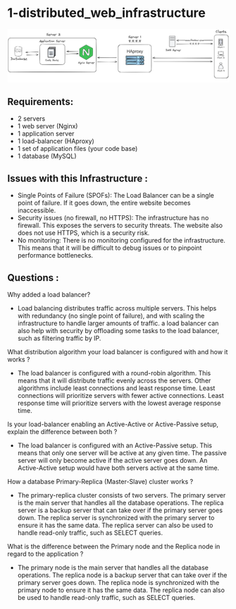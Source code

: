 # 1-distributed_web_infrastructure

![](./1-distributed_web_infrastructure.png)

## Requirements:
- 2 servers
- 1 web server (Nginx)
- 1 application server
- 1 load-balancer (HAproxy)
- 1 set of application files (your code base)
- 1 database (MySQL)

## Issues with this Infrastructure :
- Single Points of Failure (SPOFs):
    The Load Balancer can be a single point of failure.
    If it goes down, the entire website becomes inaccessible.
- Security issues (no firewall, no HTTPS):
    The infrastructure has no firewall.
    This exposes the servers to security threats.
    The website also does not use HTTPS, which is a security risk.
- No monitoring:
    There is no monitoring configured for the infrastructure.
    This means that it will be difficult to debug issues or to pinpoint performance bottlenecks.

## Questions :
Why added a load balancer?
- Load balancing distributes traffic across multiple servers.
    This helps with redundancy (no single point of failure), and with scaling the infrastructure to handle larger amounts of traffic.
    a load balancer can also help with security by offloading some tasks to the load balancer, such as filtering traffic by IP.

What distribution algorithm your load balancer is configured with and how it works ?
- The load balancer is configured with a round-robin algorithm.
    This means that it will distribute traffic evenly across the servers.
    Other algorithms include least connections and least response time.
    Least connections will prioritize servers with fewer active connections.
    Least response time will prioritize servers with the lowest average response time.

Is your load-balancer enabling an Active-Active or Active-Passive setup, explain the difference between both ?
- The load balancer is configured with an Active-Passive setup.
    This means that only one server will be active at any given time.
    The passive server will only become active if the active server goes down.
    An Active-Active setup would have both servers active at the same time.

How a database Primary-Replica (Master-Slave) cluster works ?
- The primary-replica cluster consists of two servers.
    The primary server is the main server that handles all the database operations.
    The replica server is a backup server that can take over if the primary server goes down.
    The replica server is synchronized with the primary server to ensure it has the same data.
    The replica server can also be used to handle read-only traffic, such as SELECT queries.

What is the difference between the Primary node and the Replica node in regard to the application ?
- The primary node is the main server that handles all the database operations.
    The replica node is a backup server that can take over if the primary server goes down.
    The replica node is synchronized with the primary node to ensure it has the same data.
    The replica node can also be used to handle read-only traffic, such as SELECT queries.